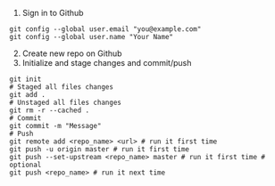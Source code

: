 1. Sign in to Github

```
git config --global user.email "you@example.com"
git config --global user.name "Your Name"
```

2. Create new repo on Github
3. Initialize and stage changes and commit/push

```
git init
# Staged all files changes
git add .
# Unstaged all files changes
git rm -r --cached . 
# Commit
git commit -m "Message"
# Push
git remote add <repo_name> <url> # run it first time
git push -u origin master # run it first time
git push --set-upstream <repo_name> master # run it first time # optional
git push <repo_name> # run it next time
```

